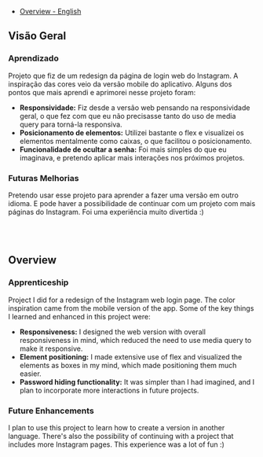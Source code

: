 - [Overview - English](#overview)


## Visão Geral

### Aprendizado
Projeto que fiz de um redesign da página de login web do Instagram. A inspiração das cores veio da versão mobile do aplicativo. Alguns dos pontos que mais aprendi e aprimorei nesse projeto foram:
* **Responsividade:** Fiz desde a versão web pensando na responsividade geral, o que fez com que eu não precisasse tanto do uso de media query para torná-la responsiva.
* **Posicionamento de elementos:** Utilizei bastante o flex e visualizei os elementos mentalmente como caixas, o que facilitou o posicionamento.
* **Funcionalidade de ocultar a senha:** Foi mais simples do que eu imaginava, e pretendo aplicar mais interações nos próximos projetos.

### Futuras Melhorias
Pretendo usar esse projeto para aprender a fazer uma versão em outro idioma. E pode haver a possibilidade de continuar com um projeto com mais páginas do Instagram. Foi uma experiência muito divertida :)

<br><br>

## Overview

### Apprenticeship
Project I did for a redesign of the Instagram web login page. The color inspiration came from the mobile version of the app. Some of the key things I learned and enhanced in this project were:
* **Responsiveness:** I designed the web version with overall responsiveness in mind, which reduced the need to use media query to make it responsive.
* **Element positioning:** I made extensive use of flex and visualized the elements as boxes in my mind, which made positioning them much easier.
* **Password hiding functionality:** It was simpler than I had imagined, and I plan to incorporate more interactions in future projects.

### Future Enhancements
I plan to use this project to learn how to create a version in another language. There's also the possibility of continuing with a project that includes more Instagram pages. This experience was a lot of fun :)
